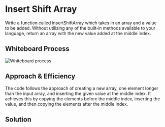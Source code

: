 # Insert Shift Array

Write a function called insertShiftArray which takes in an array and a value to be added. Without utilizing any of the built-in methods available to your language, return an array with the new value added at the middle index.

## Whiteboard Process

![Whiteboard process](.\insertShiftArray\challenge_02_Wireframe.png)

## Approach & Efficiency

The code follows the approach of creating a new array, one element longer than the input array, and inserting the given value at the middle index. It achieves this by copying the elements before the middle index, inserting the value, and then copying the elements after the middle index.

## Solution
